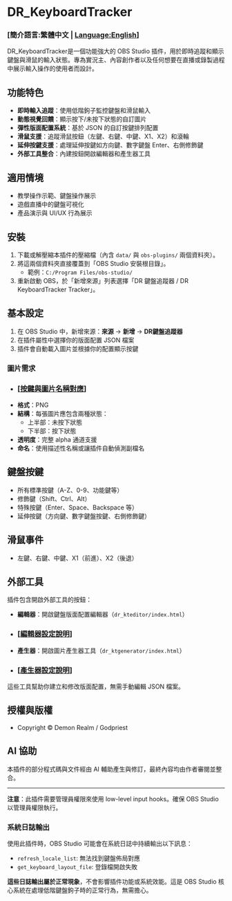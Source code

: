 # DR_KeyboardTracker

### [**簡介語言:繁體中文 | [Language:English](README_EN.md)**]

DR_KeyboardTracker是一個功能強大的 OBS Studio 插件，用於即時追蹤和顯示鍵盤與滑鼠的輸入狀態。專為實況主、內容創作者以及任何想要在直播或錄製過程中展示輸入操作的使用者而設計。

## 功能特色

- **即時輸入追蹤**：使用低階鉤子監控鍵盤和滑鼠輸入
- **動態視覺回饋**：顯示按下/未按下狀態的自訂圖片
- **彈性版面配置系統**：基於 JSON 的自訂按鍵排列配置
- **滑鼠支援**：追蹤滑鼠按鈕（左鍵、右鍵、中鍵、X1、X2）和滾輪
- **延伸按鍵支援**：處理延伸按鍵如方向鍵、數字鍵盤 Enter、右側修飾鍵
- **外部工具整合**：內建按鈕開啟編輯器和產生器工具

## 適用情境
- 教學操作示範、鍵盤操作展示
- 遊戲直播中的鍵盤可視化
- 產品演示與 UI/UX 行為展示

## 安裝
1. 下載或解壓縮本插件的壓縮檔（內含 `data/` 與 `obs-plugins/` 兩個資料夾）。
2. 將這兩個資料夾直接覆蓋到「OBS Studio 安裝根目錄」。
   - 範例：`C:/Program Files/obs-studio/`
3. 重新啟動 OBS，於「新增來源」列表選擇「DR 鍵盤追蹤器 / DR KeyboardTracker Tracker」。

## 基本設定
1. 在 OBS Studio 中，新增來源：**來源** → **新增** → **DR鍵盤追蹤器**
2. 在插件屬性中選擇你的版面配置 JSON 檔案
3. 插件會自動載入圖片並根據你的配置顯示按鍵

### 圖片需求

- ### [**[按鍵與圖片名稱對應](key_filename_mapping.md)**]
- **格式**：PNG
- **結構**：每張圖片應包含兩種狀態：
  - 上半部：未按下狀態
  - 下半部：按下狀態
- **透明度**：完整 alpha 通道支援
- **命名**：使用描述性名稱或讓插件自動偵測副檔名

## 鍵盤按鍵
- 所有標準按鍵（A-Z、0-9、功能鍵等）
- 修飾鍵（Shift、Ctrl、Alt）
- 特殊按鍵（Enter、Space、Backspace 等）
- 延伸按鍵（方向鍵、數字鍵盤按鍵、右側修飾鍵）

## 滑鼠事件
- 左鍵、右鍵、中鍵、X1（前進）、X2（後退）

## 外部工具

插件包含開啟外部工具的按鈕：

- **編輯器**：開啟鍵盤版面配置編輯器（`dr_kteditor/index.html`）
- ### [**[編輯器設定說明](dr_kteditor.md)**]
- **產生器**：開啟圖片產生器工具（`dr_ktgenerator/index.html`）
- ### [**[產生器設定說明](dr_ktgenerator.md)**]

這些工具幫助你建立和修改版面配置，無需手動編輯 JSON 檔案。

## 授權與版權
- Copyright © Demon Realm / Godpriest

## AI 協助
本插件的部分程式碼與文件經由 AI 輔助產生與修訂，最終內容均由作者審閱並整合。

---

**注意**：此插件需要管理員權限來使用 low-level input hooks。確保 OBS Studio 以管理員權限執行。

### 系統日誌輸出
使用此插件時，OBS Studio 可能會在系統日誌中持續輸出以下訊息：
- `refresh_locale_list`: 無法找到鍵盤佈局對應
- `get_keyboard_layout_file`: 登錄檔開啟失敗

**這些日誌輸出屬於正常現象**，不會影響插件功能或系統效能。這是 OBS Studio 核心系統在處理低階鍵盤鉤子時的正常行為，無需擔心。





